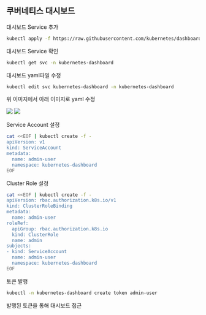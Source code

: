 ## 쿠버네티스 대시보드

대시보드 Service 추가
```bash
kubectl apply -f https://raw.githubusercontent.com/kubernetes/dashboard/v2.7.0/aio/deploy/recommended.yaml
```

대시보드 Service 확인
```bash
kubectl get svc -n kubernetes-dashboard
```

대시보드 yaml파일 수정
```bash
kubectl edit svc kubernetes-dashboard -n kubernetes-dashboard
```
위 이미지에서 아래 이미지로 yaml 수정

<img src = "https://github.com/BodleHG/ComputingContinuumEnv/assets/89232601/a039d7ce-ceba-44f7-a03b-e44f61deb995">

<img src = "https://github.com/BodleHG/ComputingContinuumEnv/assets/89232601/da0325d7-4135-481c-b9e4-4e4bd58ca2ae">

Service Account 설정
```bash
cat <<EOF | kubectl create -f -
apiVersion: v1
kind: ServiceAccount
metadata:
  name: admin-user
  namespace: kubernetes-dashboard
EOF
```

Cluster Role 설정
```bash
cat <<EOF | kubectl create -f -
apiVersion: rbac.authorization.k8s.io/v1
kind: ClusterRoleBinding
metadata:
  name: admin-user
roleRef:
  apiGroup: rbac.authorization.k8s.io
  kind: ClusterRole
  name: admin
subjects:
- kind: ServiceAccount
  name: admin-user
  namespace: kubernetes-dashboard
EOF
```

토큰 발행
```bash
kubectl -n kubernetes-dashboard create token admin-user
```

발행된 토큰을 통해 대시보드 접근